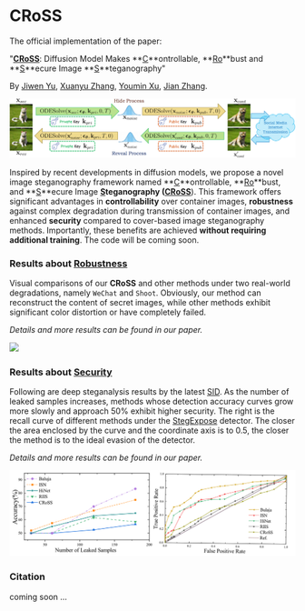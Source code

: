 # CRoSS

The official implementation of the paper:

"**<u>CRoSS</u>**: Diffusion Model Makes **<u>C</u>**ontrollable, **<u>Ro</u>**bust and **<u>S</u>**ecure Image **<u>S</u>**teganography"

By [Jiwen Yu](https://vvictoryuki.github.io/website/), [Xuanyu Zhang](https://villa.jianzhang.tech/people/xuanyu-zhang-%E5%BC%A0%E8%BD%A9%E5%AE%87/), [Youmin Xu](https://zirconium2159.github.io/), [Jian Zhang](https://jianzhang.tech/).

![](./method-cross-v2_00.png)

Inspired by recent developments in diffusion models, we propose a novel image steganography framework named **<u>C</u>**ontrollable, **<u>Ro</u>**bust, and **<u>S</u>**ecure Image **<u>S</u>**teganography (**<u>CRoSS</u>**). This framework offers significant advantages in **controllability** over container images, **robustness** against complex degradation during transmission of container images, and enhanced **security** compared to cover-based image steganography methods. Importantly, these benefits are achieved **without requiring additional training**.
The code will be coming soon.

### Results about <u>Robustness</u> 

Visual comparisons of our **CRoSS** and other methods under two real-world degradations, namely `WeChat` and `Shoot`. Obviously, our method can reconstruct the content of secret images, while other methods exhibit significant color distortion or have completely failed. 

*Details and more results can be found in our paper.*

![](./robust_00.png)

### Results about <u>Security</u> 

Following are deep steganalysis results by the latest [SID](http://www.ws.binghamton.edu/fridrich/research/Scale-1.12.16.pdf). As the number of leaked samples increases, methods whose detection accuracy curves grow more slowly and approach $50\%$ exhibit higher security. The right is the recall curve of different methods under the [StegExpose](https://arxiv.org/pdf/1410.6656v1.pdf) detector. The closer the area enclosed by the curve and the coordinate axis is to 0.5, the closer the method is to the ideal evasion of the detector. 

*Details and more results can be found in our paper.*

![](./security.png)

### Citation

coming soon ...
